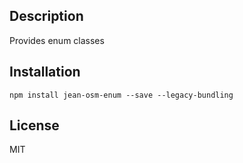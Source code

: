 ## Description

Provides enum classes

## Installation

`npm install jean-osm-enum --save --legacy-bundling`

## License

MIT